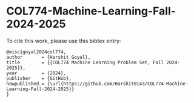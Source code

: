 # COL774-Machine-Learning-Fall-2024-2025


To cite this work, please use this bibtex entry:
```
@misc{goyal2024col774,
author       = {Harshit Goyal},
title        = {{COL774 Machine Learning Problem Set, Fall 2024-2025}},
year         = {2024},
publisher    = {GitHub},
howpublished = {\url{https://github.com/Harshit0143/COL774-Machine-Learning-Fall-2024-2025}}
}
```


